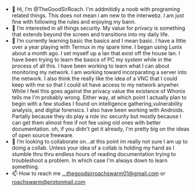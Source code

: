 - 👋 Hi, I’m @TheGoodSirRoach. I'm addmitidly a noob with programing related things. This does not mean i am new to the interwebz. I am just fine with following the rules and enjoying my bann.
- 👀 I’m interested in all things security. My value for privacy is something that extends beyond the screen and transitions into my daily life. 
- 🌱 I’m currently learning basic the basics and I mean basic. I have a little over a year playing with Termux in my spare time. I began using Lunix about a month ago. I set myself up a lan that exist off the house lan. I have been trying to learn the basics of PC my system while in the process of all this. I have been working to learn what I can about monitoring my network. I am working toward incorparating a server into the network. I also think the really like the idea of a VNC that I could keep with me so that I could sit have access to my network anywher. While I feel this goes against the privacy value the existance of Whonix tells me I'm probably wrong. Either way, at which point I actually plan to begin with a few studies I found on intelligence gathering,vulnerability analysis, and digital forensics. I also have been working with Androids. Partally because they do play a role inc security but mostly because I can get them almost free if not fee using old ones with better documentation. oh, if you didn't get it already, I'm pretty big on the ideas of open source freeware.
- 💞️ I’m looking to collaborate on...at this point im really not sure I am up to doing a collab. Unless your idea of a collab is holding my hand as I stumble thru thru endless hours of reading documentation trying to troubleshoot a problem. In which case I'm always down to learn something.
- 📫 How to reach me ...thegoodsirroachswarm01@gmail.com   or   roachswarm@protonmail.com 

<!---
TheGoodSirRoach/TheGoodSirRoach is a ✨ special ✨ repository because its `README.md` (this file) appears on your GitHub profile.
You can click the Preview link to take a look at your changes.
--->
